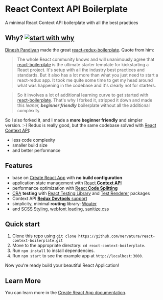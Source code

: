 # React Context API Boilerplate
A minimal React Context API boilerplate with all the best practices

## Why? [![start with why](https://img.shields.io/badge/start%20with-why%3F-brightgreen.svg?style=flat)](http://www.ted.com/talks/simon_sinek_how_great_leaders_inspire_action)

<a href="https://twitter.com/flexdinesh">Dinesh Pandiyan</a> made the great [react-redux-boilerplate](https://github.com/flexdinesh/react-redux-boilerplate). Quote from him:

>The whole React community knows and will unanimously agree that [react-boilerplate](https://github.com/react-boilerplate/react-boilerplate) is the ultimate starter template for kickstarting a React project. It's setup with all the industry best practices and standards. But it also has a lot more than what you just need to start a react-redux app. It took me quite some time to get my head around what was happening in the codebase and it's clearly not for starters.

>So it involves a lot of additional learning curve to get started with [react-boilerplate](https://github.com/react-boilerplate/react-boilerplate). That's why I forked it, stripped it down and made this _leaner, **beginner friendly**_ boilerplate without all the additional complexity.

So I also forked it, and I made a **more beginner friendly** and simpler version. :-) Redux is really good, but the same codebase solved with [React Context API](https://reactjs.org/docs/context.html):
- less code complexity
- smaller build size
- and better performance


## Features

- base on [Create React App](https://create-react-app.dev/) with **no build configuration**
- application state management with [React **Context API**](https://reactjs.org/docs/context.html)
- performance optimization with [React **Code Splitting**](https://reactjs.org/docs/code-splitting.html)
- [CRA](https://create-react-app.dev/docs/running-tests) **testing** with [React Testing Library](https://testing-library.com/docs/react-testing-library/intro) and [Test Renderer](https://reactjs.org/docs/test-renderer.html) packages
- Context API [**Redux Devtools** support](https://github.com/jhen0409/remotedev-react-state)
- simplicity, minimal **routing** library: [Wouter](https://github.com/molefrog/wouter)
- and [SCSS Styling](https://github.com/sass/node-sass), [webfont loading](https://github.com/bramstein/fontfaceobserver), [sanitize.css](https://csstools.github.io/sanitize.css/)

## Quick start

1. Clone this repo using `git clone https://github.com/nervatura/react-context-boilerplate.git`
2. Move to the appropriate directory: `cd react-context-boilerplate`.<br />
3. Run `npm install` to install dependencies.<br />
4. Run `npm start` to see the example app at `http://localhost:3000`.

Now you're ready build your beautiful React Application!

## Learn More

You can learn more in the [Create React App documentation](https://facebook.github.io/create-react-app/docs/getting-started).